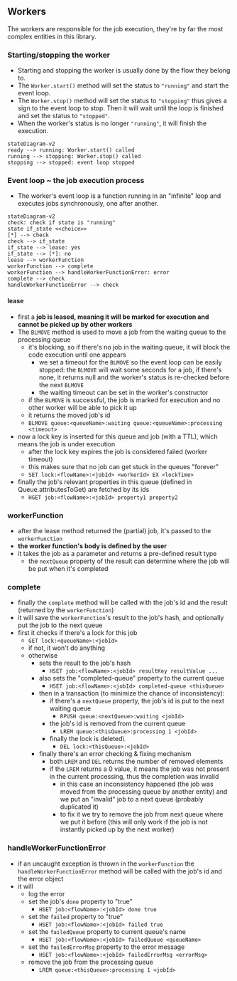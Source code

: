 ## Workers

The workers are responsible for the job execution, they're by far the most complex entities in this library.

### Starting/stopping the worker

- Starting and stopping the worker is usually done by the flow they belong to.
- The `Worker.start()` method will set the status to `"running"` and start the event loop.
- The `Worker.stop()` method will set the status to `"stopping"` thus gives a sign to the event loop to stop. Then it will wait until the loop is finished and set the status to `"stopped"`.
- When the worker's status is no longer `"running"`, it will finish the execution.

```mermaid
stateDiagram-v2
ready --> running: Worker.start() called
running --> stopping: Worker.stop() called
stopping --> stopped: event loop stopped
```

### Event loop ~ the job execution process

- The worker's event loop is a function running in an "infinite" loop and executes jobs synchronously, one after another.

```mermaid
stateDiagram-v2
check: check if state is "running"
state if_state <<choice>>
[*] --> check
check --> if_state
if_state --> lease: yes
if_state --> [*]: no
lease --> workerFunction
workerFunction --> complete
workerFunction --> handleWorkerFunctionError: error
complete --> check
handleWorkerFunctionError --> check
```

#### lease

- first a **job is leased, meaning it will be marked for execution and cannot be picked up by other workers**
- The `BLMOVE` method is used to move a job from the waiting queue to the processing queue
  - it's blocking, so if there's no job in the waiting queue, it will block the code execution until one appears
    - we set a timeout for the `BLMOVE` so the event loop can be easily stopped: the `BLMOVE` will wait some seconds for a job, if there's none, it returns null and the worker's status is re-checked before the next `BLMOVE`
    - the waiting timeout can be set in the worker's constructor
  - if the `BLMOVE` is successful, the job is marked for execution and no other worker will be able to pick it up
  - it returns the moved job's id
  - `BLMOVE queue:<queueName>:waiting queue:<queueName>:processing <timeout>`
- now a lock key is inserted for this queue and job (with a TTL), which means the job is under execution
  - after the lock key expires the job is considered failed (worker timeout)
  - this makes sure that no job can get stuck in the queues "forever"
  - `SET lock:<flowName>:<jobId> <workerId> EX <lockTime>`
- finally the job's relevant properties in this queue (defined in Queue.attributesToGet) are fetched by its ids
  - `HGET job:<flowName>:<jobId> property1 property2`

### workerFunction

- after the lease method returned the (partial) job, it's passed to the `workerFunction`
- **the worker function's body is defined by the user**
- it takes the job as a parameter and returns a pre-defined result type
  - the `nextQueue` property of the result can determine where the job will be put when it's completed

### complete

- finally the `complete` method will be called with the job's id and the result (returned by the `workerFunction`)
- it will save the `workerFunction`'s result to the job's hash, and optionally put the job to the next queue
- first it checks if there's a lock for this job
  - `GET lock:<queueName>:<jobId>`
  - if not, it won't do anything
  - otherwise
    - sets the result to the job's hash
      - `HSET job:<flowName>:<jobId> resultKey resultValue ...`
    - also sets the "completed-queue" property to the current queue
      - `HSET job:<flowName>:<jobId> completed-queue <thisQueue>`
    - then in a transaction (to minimize the chance of inconsistency):
      - if there's a `nextQueue` property, the job's id is put to the next waiting queue
        - `RPUSH queue:<nextQueue>:waiting <jobId>`
      - the job's id is removed from the current queue
        - `LREM queue:<thisQueue>:processing 1 <jobId>`
      - finally the lock is deleted\
        - `DEL lock:<thisQueue>:<jobId>`
    - finally there's an error checking & fixing mechanism
      - both `LREM` and `DEL` returns the number of removed elements
      - if the `LREM` returns a 0 value, it means the job was not present in the current processing, thus the completion was invalid
        - in this case an inconsistency happened (the job was moved from the processing queue by another entity) and we put an "invalid" job to a next queue (probably duplicated it)
        - to fix it we try to remove the job from next queue where we put it before (this will only work if the job is not instantly picked up by the next worker)

### handleWorkerFunctionError

- if an uncaught exception is thrown in the `workerFunction` the `handleWorkerFunctionError` method will be called with the job's id and the error object
- it will
  - log the error
  - set the job's `done` property to "true"
    - `HSET job:<flowName>:<jobId> done true`
  - set the `failed` property to "true"
    - `HSET job:<flowName>:<jobId> failed true`
  - set the `failedQueue` property to current queue's name
    - `HSET job:<flowName>:<jobId> failedQueue <queueName>`
  - set the `failedErrorMsg` property to the error message
    - `HSET job:<flowName>:<jobId> failedErrorMsg <errorMsg>`
  - remove the job from the processing queue
    - `LREM queue:<thisQueue>:processing 1 <jobId>`
